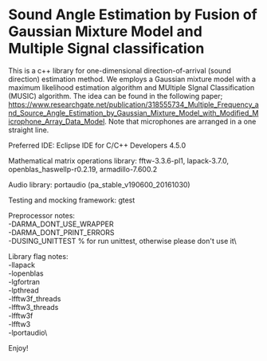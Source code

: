 # Sound Angle Estimation by Fusion of Gaussian Mixture Model and Multiple Signal classification

This is a c++ library for one-dimensional direction-of-arrival (sound direction) estimation method.
We employs a Gaussian mixture model with a maximum likelihood estimation algorithm and MUltiple SIgnal Classification (MUSIC) algorithm.
The idea can be found in the following paper; https://www.researchgate.net/publication/318555734_Multiple_Frequency_and_Source_Angle_Estimation_by_Gaussian_Mixture_Model_with_Modified_Microphone_Array_Data_Model.
Note that microphones are arranged in a one straight line.

Preferred IDE: Eclipse IDE for C/C++ Developers 4.5.0

Mathematical matrix operations library: fftw-3.3.6-pl1, lapack-3.7.0, openblas_haswellp-r0.2.19, armadillo-7.600.2

Audio library: portaudio (pa_stable_v190600_20161030)

Testing and mocking framework: gtest

Preprocessor notes:\
-DARMA_DONT_USE_WRAPPER\
-DARMA_DONT_PRINT_ERRORS\
-DUSING_UNITTEST % for run unittest, otherwise please don't use it\

Library flag notes:\
-llapack\
-lopenblas\
-lgfortran\
-lpthread\
-lfftw3f_threads\
-lfftw3_threads\
-lfftw3f\
-lfftw3\
-lportaudio\

Enjoy!
